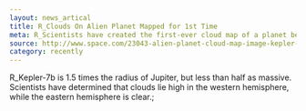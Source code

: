 ```yaml
---
layout: news_artical
title: R_Clouds On Alien Planet Mapped for 1st Time
meta: R_Scientists have created the first-ever cloud map of a planet beyond our solar system.
source: http://www.space.com/23043-alien-planet-cloud-map-image-kepler-7b.html
category: recently
---
```

R_Kepler-7b is 1.5 times the radius of Jupiter, but less than half as massive. Scientists have determined that clouds lie high in the western hemisphere, while the eastern hemisphere is clear.;
